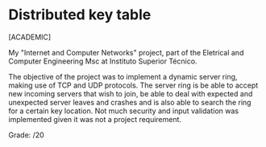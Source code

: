 # Distributed key table
[ACADEMIC]

My "Internet and Computer Networks" project, part of the Eletrical and Computer Engineering Msc at Instituto Superior Técnico.

The objective of the project was to implement a dynamic server ring, making use of TCP and UDP protocols.
The server ring is be able to accept new incoming servers that wish to join, be able to deal with expected and unexpected server leaves and crashes and is also able to search the ring for a certain key location.
Not much security and input validation was implemented given it was not a project requirement.

Grade: /20
